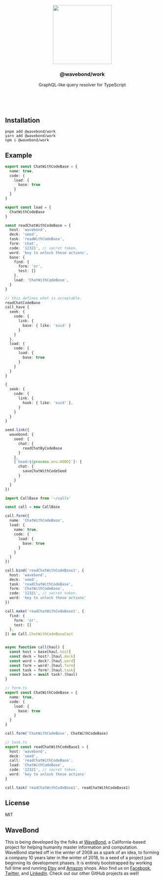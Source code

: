 <br/>
<br/>
<br/>
<br/>
<br/>
<br/>
<br/>

<p align='center'>
  <img src='https://github.com/wavebond/call.js/blob/make/view/base.gif?raw=true' height='192'>
</p>

<h3 align='center'>@wavebond/work</h3>
<p align='center'>
  GraphQL-like query resolver for TypeScript
</p>

<br/>
<br/>
<br/>

## Installation

```
pnpm add @wavebond/work
yarn add @wavebond/work
npm i @wavebond/work
```

## Example

```ts
export const ChatWithCodeBase = {
  name: true,
  code: {
    load: {
      base: true
    }
  }
}

export const load = {
  ChatWithCodeBase
}

const readChatWithCodeBase = {
  host: 'wavebond',
  deck: 'seed',
  task: 'readWithCodeBase',
  form: 'chat',
  code: '12321', // secret token.
  word: 'key to unlock these actions',
  base: {
    find: {
      form: 'or',
      test: []
    },
    load: 'ChatWithCodeBase',
  }
}

// this defines what is acceptable.
readChatCodeBase
call_have {
  seek: {
    code: {
      link: {
        base: { like: 'suid' }
      }
    }
  },
  load: {
    code: {
      load: {
        base: true
      }
    }
  }
}

{
  seek: {
    code: {
      link: {
        hook: { like: 'suid' },
      }
    }
  }
}

seed.link({
  wavebond: {
    seed: {
      chat: {
        readChatByCodeBase
      }
    },
    [`hood:${process.env.HOOD}`]: {
      chat: {
        saveChatWithCodeSeed
      }
    }
  }
})

import CallBase from '~/calls'

const call = new CallBase

call.form({
  name: 'ChatWithCodeBase',
  load: {
    name: true,
    code: {
      load: {
        base: true
      }
    }
  }
})

call.bind('readChatWithCodeBase1', {
  host: 'wavebond',
  deck: 'seed',
  task: 'readChatWithCodeBase',
  form: 'ChatWithCodeBase',
  code: '12321', // secret token.
  word: 'key to unlock these actions'
})

call.make('readChatWithCodeBase1', {
  find: {
    form: 'or',
    test: []
  },
}) as Call.ChatWithCodeBaseCast


async function call(haul) {
  const host = base[haul.host]
  const deck = host?.[haul.deck]
  const word = deck?.[haul.word]
  const form = word?.[haul.form]
  const task = form?.[haul.task]
  const back = await task?.(haul)
}

// form.ts
export const ChatWithCodeBase = {
  name: true,
  code: {
    load: {
      base: true
    }
  }
}

call.form('ChatWithCodeBase', ChatWithCodeBase)

// task.ts
export const readChatWithCodeBase1 = {
  host: 'wavebond',
  deck: 'seed',
  call: 'readChatWithCodeBase',
  load: 'ChatWithCodeBase',
  code: '12321', // secret token.
  word: 'key to unlock these actions'
}

call.task('readChatWithCodeBase1', readChatWithCodeBase1)
```

## License

MIT

## WaveBond

This is being developed by the folks at [WaveBond](https://wave.bond), a
California-based project for helping humanity master information and
computation. WaveBond started off in the winter of 2008 as a spark of an
idea, to forming a company 10 years later in the winter of 2018, to a
seed of a project just beginning its development phases. It is entirely
bootstrapped by working full time and running
[Etsy](https://etsy.com/shop/wavebond) and
[Amazon](https://www.amazon.com/s?rh=p_27%3AMount+Build) shops. Also
find us on [Facebook](https://www.facebook.com/wavebond),
[Twitter](https://twitter.com/_wavebond), and
[LinkedIn](https://www.linkedin.com/company/wavebond). Check out our
other GitHub projects as well!
